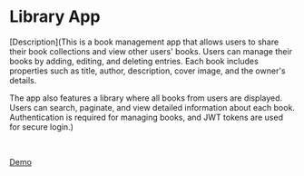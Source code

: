 # Library App

[Description](This is a book management app that allows users to share their book collections and view other users' books. Users can manage their books by adding, editing, and deleting entries. Each book includes properties such as title, author, description, cover image, and the owner's details.

The app also features a library where all books from users are displayed. Users can search, paginate, and view detailed information about each book. Authentication is required for managing books, and JWT tokens are used for secure login.)

<br>

[Demo]([https://docs.google.com/document/d/15vqk6TP3PmqdQ3PPPDv-hewWSs5caZUq1eJM-6PlqG0/edit](https://aplicatie-carti.netlify.app/))
